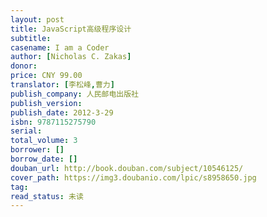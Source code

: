 ```yaml
---
layout: post
title: JavaScript高级程序设计
subtitle: 
casename: I am a Coder
author: [Nicholas C. Zakas]
donor: 
price: CNY 99.00
translator: [李松峰,曹力]
publish_company: 人民邮电出版社
publish_version: 
publish_date: 2012-3-29
isbn: 9787115275790
serial: 
total_volume: 3
borrower: []
borrow_date: []
douban_url: http://book.douban.com/subject/10546125/
cover_path: https://img3.doubanio.com/lpic/s8958650.jpg
tag: 
read_status: 未读
---
```

